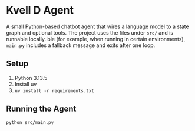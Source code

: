 # Kvell D Agent

A small Python-based chatbot agent that wires a language model to a state graph and optional tools. The project uses the files under `src/` and is runnable locally.
ble (for example, when running in certain environments), `main.py` includes a fallback message and exits after one loop.

## Setup

1. Python 3.13.5
2. Install uv 
3. ```uv install -r requirements.txt```

## Running the Agent
```python src/main.py```
